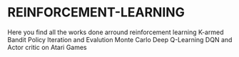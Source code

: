 # REINFORCEMENT-LEARNING
Here you find all the works done arround reinforcement learning 
K-armed Bandit
Policy Iteration and Evalution
Monte Carlo
Deep Q-Learning
DQN and Actor critic on Atari Games
